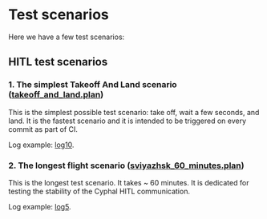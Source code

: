 # Test scenarios

Here we have a few test scenarios:

## HITL test scenarios

### 1. The simplest Takeoff And Land scenario ([takeoff_and_land.plan](takeoff_and_land.plan))

This is the simplest possible test scenario: take off, wait a few seconds, and land. It is the fastest scenario and it is intended to be triggered on every commit as part of CI.

Log example: [log10](https://review.px4.io/plot_app?log=9aeb4932-991a-4856-b292-187d6a9f37af).

### 2. The longest flight scenario ([sviyazhsk_60_minutes.plan](sviyazhsk_60_minutes.plan))

This is the longest test scenario. It takes ~ 60 minutes. It is dedicated for testing the stability of the Cyphal HITL communication.

Log example: [log5](https://review.px4.io/plot_app?log=8db32ee4-cae0-4594-acc1-902cab07cd94).
